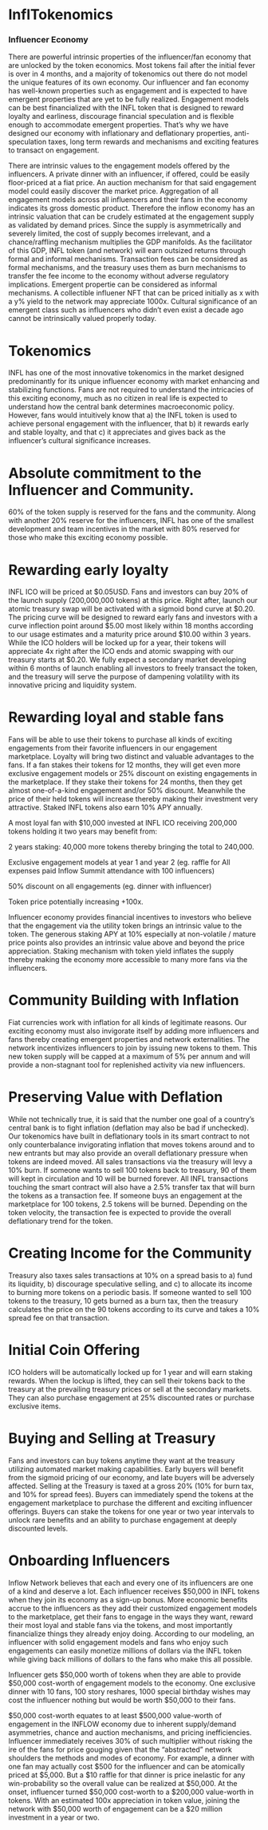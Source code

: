 # InflTokenomics


### Influencer Economy 

There are powerful intrinsic properties of the influencer/fan economy that are unlocked by the token economics. Most tokens fail after the initial fever is over in 4 months, and a majority of tokenomics out there do not model the unique features of its own economy. Our influencer and fan economy has well-known properties such as engagement and is expected to have emergent properties that are yet to be fully realized. Engagement models can be best financialized with the INFL token that is designed to reward loyalty and earliness, discourage financial speculation and is flexible enough to accommodate emergent properties. That’s why we have designed our economy with inflationary and deflationary properties, anti-speculation taxes, long term rewards and mechanisms and exciting features to transact on engagement.  

There are intrinsic values to the engagement models offered by the influencers. A private dinner with an influencer, if offered, could be easily floor-priced at a fiat price. An auction mechanism for that said engagement model could easily discover the market price. Aggregation of all engagement models across all influencers and their fans in the economy indicates its gross domestic product. Therefore the inflow economy has an intrinsic valuation that can be crudely estimated at the engagement supply as validated by demand prices. Since the supply is asymmetrically and severely limited, the cost of supply becomes irrelevant, and a chance/raffling mechanism multiplies the GDP manifolds. As the facilitator of this GDP, INFL token (and network) will earn outsized returns through formal and informal mechanisms. Transaction fees can be considered as formal mechanisms, and the treasury uses them as burn mechanisms to transfer the fee income to the economy without adverse regulatory implications. Emergent propertie can be considered as informal mechanisms. A collectible influener NFT that can be priced initially as x with a y% yield to the network may appreciate 1000x. Cultural significance of an emergent class such as influencers who didn’t even exist a decade ago cannot be intrinsically valued properly today.  

# Tokenomics 

INFL has one of the most innovative tokenomics in the market designed predominantly for its unique influencer economy with market enhancing and stabilizing functions. Fans are not required to understand the intricacies of this exciting economy, much as no citizen in real life is expected to understand how the central bank determines macroeconomic policy. However, fans would intuitively know that a) the INFL token is used to achieve personal engagement with the influencer, that b) it rewards early and stable loyalty, and that c) it appreciates and gives back as the influencer’s cultural significance increases.  
# Absolute commitment to the Influencer and Community.  

60% of the token supply is reserved for the fans and the community. Along with another 20% reserve for the influencers, INFL has one of the smallest development and team incentives in the market with 80% reserved for those who make this exciting economy possible.  

# Rewarding early loyalty 

INFL ICO will be priced at $0.05USD. Fans and investors can buy 20% of the launch supply (200,000,000 tokens) at this price. Right after, launch our atomic treasury swap will be activated with a sigmoid bond curve at $0.20. The pricing curve will be designed to reward early fans and investors with a curve inflection point around $5.00 most likely within 18 months according to our usage estimates and a maturity price around $10.00 within 3 years. While the ICO holders will be locked up for a year, their tokens will appreciate 4x right after the ICO ends and atomic swapping with our treasury starts at $0.20. We fully expect a secondary market developing within 6 months of launch enabling all investors to freely transact the token, and the treasury will serve the purpose of dampening volatility with its innovative pricing and liquidity system.  

# Rewarding loyal and stable fans 

Fans will be able to use their tokens to purchase all kinds of exciting engagements from their favorite influencers in our engagement marketplace. Loyalty will bring two distinct and valuable advantages to the fans. If a fan stakes their tokens for 12 months, they will get even more exclusive engagement models or 25% discount on existing engagements in the marketplace. If they stake their tokens for 24 months, then they get almost one-of-a-kind engagement and/or 50% discount. Meanwhile the price of their held tokens will increase thereby making their investment very attractive. Staked INFL tokens also earn 10% APY annually.  

A most loyal fan with $10,000 invested at INFL ICO receiving 200,000 tokens holding it two years may benefit from: 

2 years staking: 40,000 more tokens thereby bringing the total to 240,000. 

Exclusive engagement models at year 1 and year 2 (eg. raffle for All expenses paid Inflow Summit attendance with 100 influencers) 

50% discount on all engagements (eg. dinner with influencer) 

Token price potentially increasing +100x.  

Influencer economy provides financial incentives to investors who believe that the engagement via the utility token brings an intrinsic value to the token. The generous staking APY at 10% especially at non-volatile / mature price points also provides an intrinsic value above and beyond the price appreciation. Staking mechanism with token yield inflates the supply thereby making the economy more accessible to many more fans via the influencers.  

# Community Building with Inflation 

Fiat currencies work with inflation for all kinds of legitimate reasons. Our exciting economy must also invigorate itself by adding more influencers and fans thereby creating emergent properties and network externalities. The network incentivizes influencers to join by issuing new tokens to them. This new token supply will be capped at a maximum of 5% per annum and will provide a non-stagnant tool for replenished activity via new influencers.  

# Preserving Value with Deflation 

While not technically true, it is said that the number one goal of a country’s central bank is to fight inflation (deflation may also be bad if unchecked). Our tokenomics have built in deflationary tools in its smart contract to not only counterbalance invigorating inflation that moves tokens around and to new entrants but may also provide an overall deflationary pressure when tokens are indeed moved. All sales transactions via the treasury will levy a 10% burn. If someone wants to sell 100 tokens back to treasury, 90 of them will kept in circulation and 10 will be burned forever. All INFL transactions touching the smart contract will also have a 2.5% transfer tax that will burn the tokens as a transaction fee. If someone buys an engagement at the marketplace for 100 tokens, 2.5 tokens will be burned. Depending on the token velocity, the transaction fee is expected to provide the overall deflationary trend for the token.  

# Creating Income for the Community 

Treasury also taxes sales transactions at 10% on a spread basis to a) fund its liquidity, b) discourage speculative selling, and c) to allocate its income to burning more tokens on a periodic basis. If someone wanted to sell 100 tokens to the treasury, 10 gets burned as a burn tax, then the treasury calculates the price on the 90 tokens according to its curve and takes a 10% spread fee on that transaction.  

# Initial Coin Offering 

ICO holders will be automatically locked up for 1 year and will earn staking rewards. When the lockup is lifted, they can sell their tokens back to the treasury at the prevailing treasury prices or sell at the secondary markets. They can also purchase engagement at 25% discounted rates or purchase exclusive items.  

# Buying and Selling at Treasury 

Fans and investors can buy tokens anytime they want at the treasury utilizing automated market making capabilities. Early buyers will benefit from the sigmoid pricing of our economy, and late buyers will be adversely affected. Selling at the Treasury is taxed at a gross 20% (10% for burn tax, and 10% for spread fees). Buyers can immediately spend the tokens at the engagement marketplace to purchase the different and exciting influencer offerings. Buyers can stake the tokens for one year or two year intervals to unlock rare benefits and an ability to purchase engagement at deeply discounted levels.  

# Onboarding Influencers 

Inflow Network believes that each and every one of its influencers are one of a kind and deserve a lot. Each influencer receives $50,000 in INFL tokens when they join its economy as a sign-up bonus. More economic benefits accrue to the influencers as they add their customized engagement models to the marketplace, get their fans to engage in the ways they want, reward their most loyal and stable fans via the tokens, and most importantly financialize things they already enjoy doing. According to our modeling, an influencer with solid engagement models and fans who enjoy such engagements can easily monetize millions of dollars via the INFL token while giving back millions of dollars to the fans who make this all possible.  

Influencer gets $50,000 worth of tokens when they are able to provide $50,000 cost-worth of engagement models to the economy. One exclusive dinner with 10 fans, 100 story reshares, 1000 special birthday wishes may cost the influencer nothing but would be worth $50,000 to their fans.  

$50,000 cost-worth equates to at least $500,000 value-worth of engagement in the INFLOW economy due to inherent supply/demand asymmetries, chance and auction mechanisms, and pricing inefficiencies. Influencer immediately receives 30% of such multiplier without risking the ire of the fans for price gouging given that the “abstracted” network shoulders the methods and modes of economy. For example, a dinner with one fan may actually cost $500 for the influencer and can be atomically priced at $5,000. But a $10 raffle for that dinner is price inelastic for any win-probability so the overall value can be realized at $50,000. At the onset, influencer turned $50,000 cost-worth to a $200,000 value-worth in tokens. With an estimated 100x appreciation in token value, joining the network with $50,000 worth of engagement can be a $20 million investment in a year or two.  
